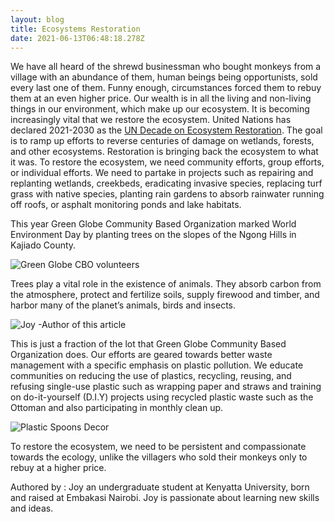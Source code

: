 ```yaml
---
layout: blog
title: Ecosystems Restoration
date: 2021-06-13T06:48:18.278Z
---
```

<!--StartFragment-->

We have all heard of the shrewd businessman who bought monkeys from a village with an abundance of them, human beings being opportunists, sold every last one of them. Funny enough, circumstances forced them to rebuy them at an even higher price. Our wealth is in all the living and non-living things in our environment, which make up our ecosystem. It is becoming increasingly vital that we restore the ecosystem. United Nations has declared 2021-2030 as the [UN Decade on Ecosystem Restoration](https://www.decadeonrestoration.org/). The goal is to ramp up efforts to reverse centuries of damage on wetlands, forests, and other ecosystems. Restoration is bringing back the ecosystem to what it was. To restore the ecosystem, we need community efforts, group efforts, or individual efforts. We need to partake in projects such as repairing and replanting wetlands, creekbeds, eradicating invasive species, replacing turf grass with native species, planting rain gardens to absorb rainwater running off roofs, or asphalt monitoring ponds and lake habitats.

This year Green Globe Community Based Organization marked World Environment Day by planting trees on the slopes of the Ngong Hills in Kajiado County. 

![](/uploads/picture2.jpg "Green Globe CBO volunteers")



Trees play a vital role in the existence of animals. They absorb carbon from the atmosphere, protect and fertilize soils, supply firewood and timber, and harbor many of the planet’s animals, birds and insects.

![](/uploads/picture3.jpg "Joy -Author of this article")

This is just a fraction of the lot that Green Globe Community Based Organization does. Our efforts are geared towards better waste management with a specific emphasis on plastic pollution. We educate communities on reducing the use of plastics, recycling, reusing, and refusing single-use plastic such as wrapping paper and straws and training on do-it-yourself (D.I.Y) projects using recycled plastic waste such as the Ottoman and also participating in monthly clean up.

![](/uploads/spoon-decor.jpg "Plastic Spoons Decor")

To restore the ecosystem, we need to be persistent and compassionate towards the ecology, unlike the villagers who sold their monkeys only to rebuy at a higher price.

Authored by : Joy an undergraduate student at Kenyatta University, born and raised at Embakasi Nairobi. Joy is passionate about learning new skills and ideas.

<!--EndFragment-->